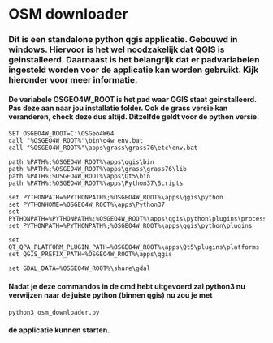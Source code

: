 # OSM downloader

### Dit is een standalone python qgis applicatie. Gebouwd in windows. Hiervoor is het wel noodzakelijk dat QGIS is geinstalleerd. Daarnaast is het belangrijk dat er padvariabelen ingesteld worden voor de applicatie kan worden gebruikt. Kijk hieronder voor meer informatie.

#### De variabele OSGEO4W_ROOT is het pad waar QGIS staat geinstalleerd. Pas deze aan naar jou installatie folder. Ook de grass versie kan veranderen, check deze dus altijd. Ditzelfde geldt voor de python versie.

    SET OSGEO4W_ROOT=C:\OSGeo4W64
    call "%OSGEO4W_ROOT%"\bin\o4w_env.bat
    call "%OSGEO4W_ROOT%"\apps\grass\grass76\etc\env.bat

    path %PATH%;%OSGEO4W_ROOT%\apps\qgis\bin
    path %PATH%;%OSGEO4W_ROOT%\apps\grass\grass76\lib
    path %PATH%;%OSGEO4W_ROOT%\apps\Qt5\bin
    path %PATH%;%OSGEO4W_ROOT%\apps\Python37\Scripts

    set PYTHONPATH=%PYTHONPATH%;%OSGEO4W_ROOT%\apps\qgis\python
    set PYTHONHOME=%OSGEO4W_ROOT%\apps\Python37
    set PYTHONPATH=%PYTHONPATH%;%OSGEO4W_ROOT%\apps\qgis\python\plugins\processing
    set PYTHONPATH=%PYTHONPATH%;%OSGEO4W_ROOT%\apps\qgis\python\plugins

    set QT_QPA_PLATFORM_PLUGIN_PATH=%OSGEO4W_ROOT%\apps\Qt5\plugins\platforms
    set QGIS_PREFIX_PATH=%OSGEO4W_ROOT%\apps\qgis

    set GDAL_DATA=%OSGEO4W_ROOT%\share\gdal

#### Nadat je deze commandos in de cmd hebt uitgevoerd zal python3 nu verwijzen naar de juiste python (binnen qgis) nu zou je met
    python3 osm_downloader.py 
#### de applicatie kunnen starten.